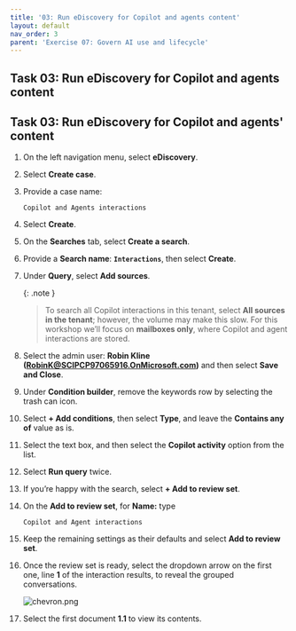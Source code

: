 ```yaml
---
title: '03: Run eDiscovery for Copilot and agents content'
layout: default
nav_order: 3
parent: 'Exercise 07: Govern AI use and lifecycle'
---
```


## Task 03: Run eDiscovery for Copilot and agents content

## Task 03: Run eDiscovery for Copilot and agents' content


1. On the left navigation menu, select **eDiscovery**.

1. Select **Create case**.

1. Provide a case name: 
   
    ```
    Copilot and Agents interactions
    ```

1. Select **Create**.

1. On the **Searches** tab, select **Create a search**.

1. Provide a **Search name**: **`Interactions`**, then select **Create**.

1. Under **Query**, select **Add sources**.
   
   {: .note }
   > To search all Copilot interactions in this tenant, select **All sources in the tenant**; however, the volume may make this slow. For this workshop we’ll focus on **mailboxes only**, where Copilot and agent interactions are stored.

1. Select the admin user: **Robin Kline (RobinK@SCIPCP97065916.OnMicrosoft.com)** and then select **Save and Close**.

1. Under **Condition builder**, remove the keywords row by selecting the trash can icon.

1. Select **+ Add conditions**, then select **Type**, and leave the **Contains any of** value as is.

1. Select the text box, and then select the **Copilot activity** option from the list.

1. Select **Run query** twice.

1. If you’re happy with the search, select **+ Add to review set**.

1. On the **Add to review set**, for **Name:** type 

    ```
    Copilot and Agent interactions
    ```

1. Keep the remaining settings as their defaults and select **Add to review set**.

1. Once the review set is ready, select the dropdown arrow on the first one, line **1** of the interaction results, to reveal the grouped conversations. 

    ![chevron.png](../../media/chevron.png)

1. Select the first document **1.1** to view its contents.
